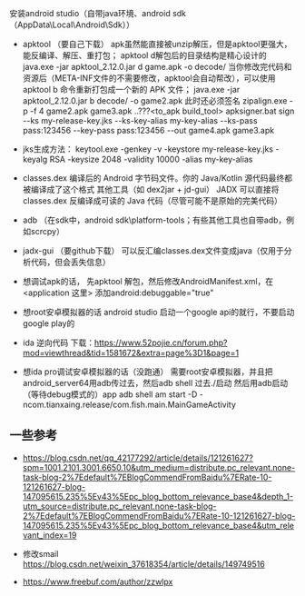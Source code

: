 安装android studio（自带java环境、android sdk（AppData\Local\Android\Sdk））


- apktool
（要自己下载）
apk虽然能直接被unzip解压，但是apktool更强大，能反编译、解压、重打包；
apktool d解包后的目录结构是精心设计的
java.exe -jar apktool_2.12.0.jar d game.apk -o decode/
当你修改完代码和资源后（META-INF文件的不需要修改，apktool会自动帮改），可以使用 apktool b  命令重新打包成一个新的 APK 文件；
java.exe -jar apktool_2.12.0.jar b decode/ -o game2.apk
此时还必须签名
<apk build-tool> zipalign.exe -p -f 4 game2.apk game3.apk
<in studio> ..\???\<to_apk build_tool>  apksigner.bat sign --ks my-release-key.jks --ks-key-alias my-key-alias --ks-pass pass:123456 --key-pass pass:123456 --out game4.apk game3.apk

- jks生成方法：
<studio> keytool.exe -genkey -v -keystore my-release-key.jks -keyalg RSA -keysize 2048 -validity 10000 -alias my-key-alias

- classes.dex
编译后的 Android 字节码文件。你的 Java/Kotlin 源代码最终都被编译成了这个格式
其他工具（如 dex2jar + jd-gui） JADX 可以直接将 classes.dex 反编译成可读的 Java 代码（尽管可能不是原始的完美代码）

- adb
（在sdk中，android sdk\platform-tools；有些其他工具也自带adb，例如scrcpy）

- jadx-gui
（要github下载）
可以反汇编classes.dex文件变成java（仅用于分析代码，但会丢失信息）

- 想调试apk的话，
先apktool 解包，然后修改AndroidManifest.xml，在<application 这里> 添加android:debuggable="true"

- 想root安卓模拟器的话
android studio 启动一个google api的就行，不要启动google play的

- ida
逆向代码
下载：https://www.52pojie.cn/forum.php?mod=viewthread&tid=1581672&extra=page%3D1&page=1

- 想ida pro调试安卓模拟器的话（没跑通）
需要root安卓模拟器，并且把android_server64用adb传过去，然后adb shell 过去./启动
然后用adb启动（等待debug模式的）app
adb shell am start -D -ncom.tianxaing.release/com.fish.main.MainGameActivity





## 一些参考
- https://blog.csdn.net/qq_42177292/article/details/121261627?spm=1001.2101.3001.6650.10&utm_medium=distribute.pc_relevant.none-task-blog-2%7Edefault%7EBlogCommendFromBaidu%7ERate-10-121261627-blog-147095615.235%5Ev43%5Epc_blog_bottom_relevance_base4&depth_1-utm_source=distribute.pc_relevant.none-task-blog-2%7Edefault%7EBlogCommendFromBaidu%7ERate-10-121261627-blog-147095615.235%5Ev43%5Epc_blog_bottom_relevance_base4&utm_relevant_index=19

- 修改smail
https://blog.csdn.net/weixin_37618354/article/details/149749516

- https://www.freebuf.com/author/zzwlpx
